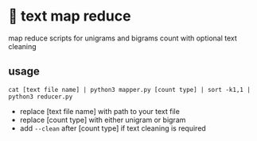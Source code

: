 # 🐘 text map reduce

map reduce scripts for unigrams and bigrams count with optional text cleaning

## usage
```
cat [text file name] | python3 mapper.py [count type] | sort -k1,1 | python3 reducer.py
```
- replace \[text file name\] with path to your text file
- replace \[count type\] with either unigram or bigram
- add `--clean` after \[count type\] if text cleaning is required
